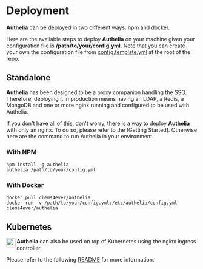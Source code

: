 # Deployment

**Authelia** can be deployed in two different ways: npm and docker.

Here are the available steps to deploy **Authelia** on your machine given 
your configuration file is **/path/to/your/config.yml**. Note that you can
create your own the configuration file from [config.template.yml] at the root
of the repo.

## Standalone

**Authelia** has been designed to be a proxy companion handling the SSO.
Therefore, deploying it in production means having an LDAP, a Redis, a
MongoDB and one or more nginx running and configured to be used with
Authelia.

If you don't have all of this, don't worry, there is a way to deploy
**Authelia** with only an nginx. To do so, please refer to the
[Getting Started]. Otherwise here are the command to run Authelia in your
environment.

### With NPM

    npm install -g authelia
    authelia /path/to/your/config.yml

### With Docker

    docker pull clems4ever/authelia
    docker run -v /path/to/your/config.yml:/etc/authelia/config.yml clems4ever/authelia

## Kubernetes

<img src="/images/kube-logo.png" width="24" align="left">

**Authelia** can also be used on top of  Kubernetes using the nginx ingress
controller.

Please refer to the following [README](../example/kube/README.md) for more
information.


[config.template.yml]: ../config.template.yml
